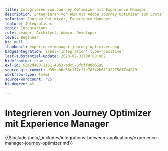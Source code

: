 ```yaml
---
title: Integrieren von Journey Optimizer mit Experience Manager
description: Integrieren von AEM mit Adobe Journey Optimizer zum Erstellen und Verwalten von Kunden-Journey.
solution: Journey Optimizer, Experience Manager
feature: Integrations
topic: Integrations
role: Leader, Architect, Admin, Developer
level: Beginner
kt: null
thumbnail: experience-manager-journey-optimizer.png
badgeIntegration: label="Integration" type="positive"
last-substantial-update: 2023-07-31T00:00:00Z
hidefromtoc: true
exl-id: 63e2d493-1161-40b3-adc5-6f0ff98b61a9
source-git-commit: d35dc06c56c117cffe70542b6713f275877e4879
workflow-type: tm+mt
source-wordcount: '25'
ht-degree: 4%

---
```


# Integrieren von Journey Optimizer mit Experience Manager

{{$include /help/_includes/integrations-between-applications/experience-manager-journey-optimizer.md}}
